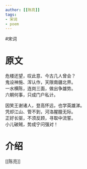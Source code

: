 ```yaml
---
author: [[陈亮]]
tags: 
- 宋词
- poem
---
```

#宋词
# 原文
危楼还望，叹此意、今古几人曾会？  
鬼设神施、浑认作，天限南疆北界。  
一水横陈，连岗三面，做出争雄势。  
六朝何事，只成门户私计。  
  
因笑王谢诸人，登高怀远，也学英雄涕。  
凭却江山、管不到，河洛腥膻无际。  
正好长驱，不须反顾，寻取中流誓。  
小儿破贼，势成宁问强对！
# 介绍
[[陈亮]]